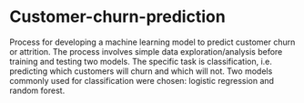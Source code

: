 # Customer-churn-prediction
Process for developing a machine learning model to predict customer churn or attrition. The process involves simple data exploration/analysis before training and testing two models. The specific task is classification, i.e. predicting which customers will churn and which will not. Two models commonly used for classification were chosen: logistic regression and random forest.
